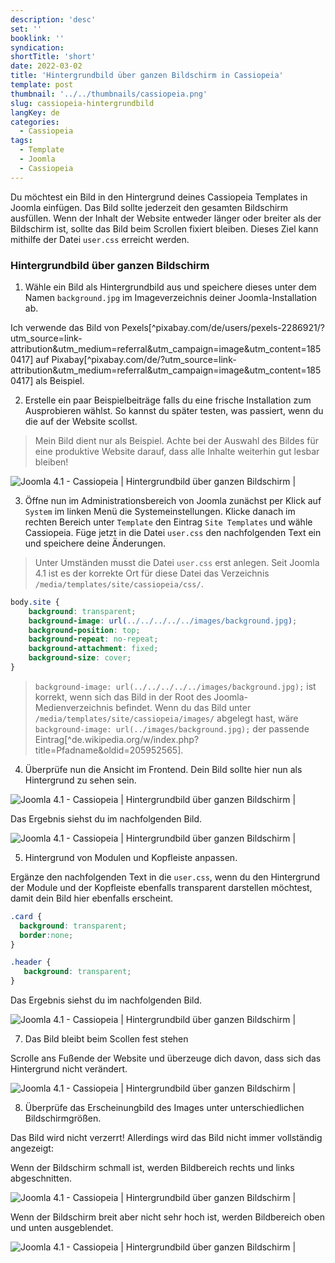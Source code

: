 ```yaml
---
description: 'desc'
set: ''
booklink: ''
syndication:
shortTitle: 'short'
date: 2022-03-02
title: 'Hintergrundbild über ganzen Bildschirm in Cassiopeia'
template: post
thumbnail: '../../thumbnails/cassiopeia.png'
slug: cassiopeia-hintergrundbild
langKey: de
categories:
  - Cassiopeia
tags:
  - Template
  - Joomla
  - Cassiopeia
---
```


Du möchtest ein Bild in den Hintergrund deines Cassiopeia Templates in Joomla einfügen. Das Bild sollte jederzeit den gesamten Bildschirm ausfüllen. Wenn der Inhalt der Website entweder länger oder breiter als der Bildschirm ist, sollte das Bild beim Scrollen fixiert bleiben. Dieses Ziel kann mithilfe der Datei `user.css` erreicht werden.  

### Hintergrundbild über ganzen Bildschirm

1. Wähle ein Bild als Hintergrundbild aus und speichere dieses unter dem Namen `background.jpg` im Imageverzeichnis deiner Joomla-Installation ab.

Ich verwende das Bild von Pexels[^pixabay.com/de/users/pexels-2286921/?utm_source=link-attribution&amp;utm_medium=referral&amp;utm_campaign=image&amp;utm_content=1850417] auf Pixabay[^pixabay.com/de/?utm_source=link-attribution&amp;utm_medium=referral&amp;utm_campaign=image&amp;utm_content=1850417] als Beispiel.

2. Erstelle ein paar Beispielbeiträge falls du eine frische Installation zum Ausprobieren wählst. So kannst du später testen, was passiert, wenn du die auf der Website scollst.

> Mein Bild dient nur als Beispiel. Achte bei der Auswahl des Bildes für eine produktive Website darauf, dass alle Inhalte weiterhin gut lesbar bleiben!

![Joomla 4.1 - Cassiopeia | Hintergrundbild über ganzen Bildschirm |  ](/images/c1_hintergrund.png)

3. Öffne nun im Administrationsbereich von Joomla zunächst per Klick auf `System` im linken Menü die Systemeinstellungen. Klicke danach im rechten Bereich unter `Template` den Eintrag `Site Templates` und wähle Cassiopeia. Füge jetzt in die Datei `user.css` den nachfolgenden Text ein und speichere deine Änderungen.

> Unter Umständen musst die Datei `user.css` erst anlegen. Seit Joomla 4.1 ist es der korrekte Ort für diese Datei das Verzeichnis `/media/templates/site/cassiopeia/css/`.

```css
body.site {
	background: transparent;
	background-image: url(../../../../../images/background.jpg);
	background-position: top;
	background-repeat: no-repeat;
	background-attachment: fixed;
	background-size: cover;
}
```

> `background-image: url(../../../../../images/background.jpg);` ist korrekt, wenn sich das Bild in der Root des Joomla-Medienverzeichnis befindet. Wenn du das Bild unter `/media/templates/site/cassiopeia/images/` abgelegt hast, wäre `background-image: url(../images/background.jpg);` der passende Eintrag[^de.wikipedia.org/w/index.php?title=Pfadname&oldid=205952565].

4. Überprüfe nun die Ansicht im Frontend. Dein Bild sollte hier nun als Hintergrund zu sehen sein.

![Joomla 4.1 - Cassiopeia | Hintergrundbild über ganzen Bildschirm |  ](/images/c2_hintergrund.png)

Das Ergebnis siehst du im nachfolgenden Bild.

![Joomla 4.1 - Cassiopeia | Hintergrundbild über ganzen Bildschirm |  ](/images/c3_hintergrund.png)

5. Hintergrund von Modulen und Kopfleiste anpassen.

Ergänze den nachfolgenden Text in die `user.css`, wenn du den Hintergrund der Module und der Kopfleiste ebenfalls transparent darstellen möchtest, damit dein Bild hier ebenfalls erscheint.

```css
.card {
  background: transparent;
  border:none;
}

.header {
   background: transparent;
}
```
Das Ergebnis siehst du im nachfolgenden Bild.

![Joomla 4.1 - Cassiopeia | Hintergrundbild über ganzen Bildschirm |  ](/images/c4_hintergrund.png)

7. Das Bild bleibt beim Scollen fest stehen

Scrolle ans Fußende der Website und überzeuge dich davon, dass sich das Hintergrund nicht verändert.

![Joomla 4.1 - Cassiopeia | Hintergrundbild über ganzen Bildschirm |  ](/images/c5_hintergrund.png)

8. Überprüfe das Erscheinungbild des Images unter unterschiedlichen Bildschirmgrößen.

Das Bild wird nicht verzerrt! Allerdings wird das Bild nicht immer vollständig angezeigt:

Wenn der Bildschirm schmall ist, werden Bildbereich rechts und links abgeschnitten.

![Joomla 4.1 - Cassiopeia | Hintergrundbild über ganzen Bildschirm |  ](/images/c6_hintergrund.png)

Wenn der Bildschirm breit aber nicht sehr hoch ist, werden Bildbereich oben und unten ausgeblendet.

![Joomla 4.1 - Cassiopeia | Hintergrundbild über ganzen Bildschirm |  ](/images/c6a_hintergrund.png)
<img src="https://vg05.met.vgwort.de/na/9188ae5850044ab0807c83b7536429a1" width="1" height="1" alt="">
